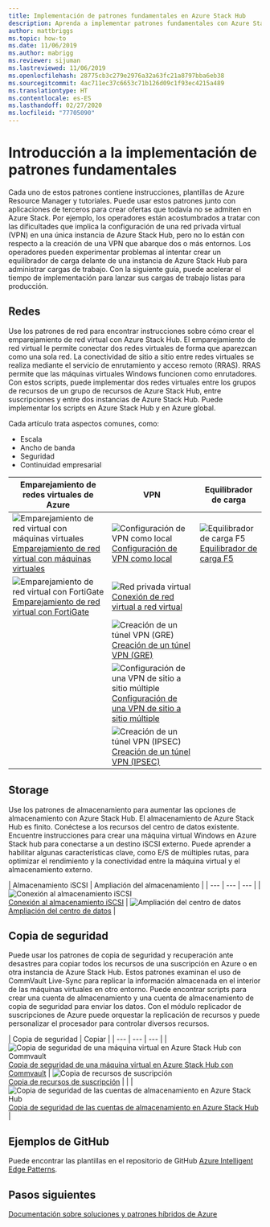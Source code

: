 ```yaml
---
title: Implementación de patrones fundamentales en Azure Stack Hub
description: Aprenda a implementar patrones fundamentales con Azure Stack Hub.
author: mattbriggs
ms.topic: how-to
ms.date: 11/06/2019
ms.author: mabrigg
ms.reviewer: sijuman
ms.lastreviewed: 11/06/2019
ms.openlocfilehash: 28775cb3c279e2976a32a63fc21a8797bba6eb38
ms.sourcegitcommit: 4ac711ec37c6653c71b126d09c1f93ec4215a489
ms.translationtype: HT
ms.contentlocale: es-ES
ms.lasthandoff: 02/27/2020
ms.locfileid: "77705090"
---
```

# <a name="deploy-foundational-patterns-overview"></a>Introducción a la implementación de patrones fundamentales


Cada uno de estos patrones contiene instrucciones, plantillas de Azure Resource Manager y tutoriales. Puede usar estos patrones junto con aplicaciones de terceros para crear ofertas que todavía no se admiten en Azure Stack. Por ejemplo, los operadores están acostumbrados a tratar con las dificultades que implica la configuración de una red privada virtual (VPN) en una única instancia de Azure Stack Hub, pero no lo están con respecto a la creación de una VPN que abarque dos o más entornos. Los operadores pueden experimentar problemas al intentar crear un equilibrador de carga delante de una instancia de Azure Stack Hub para administrar cargas de trabajo. Con la siguiente guía, puede acelerar el tiempo de implementación para lanzar sus cargas de trabajo listas para producción.

## <a name="networking"></a>Redes

Use los patrones de red para encontrar instrucciones sobre cómo crear el emparejamiento de red virtual con Azure Stack Hub. El emparejamiento de red virtual le permite conectar dos redes virtuales de forma que aparezcan como una sola red. La conectividad de sitio a sitio entre redes virtuales se realiza mediante el servicio de enrutamiento y acceso remoto (RRAS). RRAS permite que las máquinas virtuales Windows funcionen como enrutadores. Con estos scripts, puede implementar dos redes virtuales entre los grupos de recursos de un grupo de recursos de Azure Stack Hub, entre suscripciones y entre dos instancias de Azure Stack Hub. Puede implementar los scripts en Azure Stack Hub y en Azure global. 

Cada artículo trata aspectos comunes, como: 
- Escala
- Ancho de banda
- Seguridad
- Continuidad empresarial

|  Emparejamiento de redes virtuales de Azure  |  VPN  |  Equilibrador de carga  |
| --- | --- | --- |
| ![Emparejamiento de red virtual con máquinas virtuales](media/deploy-foundational-patterns/icon-networking-61-virtual-networks.svg)<br>[Emparejamiento de red virtual con máquinas virtuales](azure-stack-network-howto-vnet-peering.md) | ![Configuración de VPN como local](media/deploy-foundational-patterns/icon-networking-63-virtual-network-gateways.svg)<br>[Configuración de VPN como local](azure-stack-network-howto-vnet-to-onprem.md) | ![Equilibrador de carga F5](media/deploy-foundational-patterns/icon-networking-62-load-balancers.svg)<br>[Equilibrador de carga F5](network-howto-f5.md) |
| ![Emparejamiento de red virtual con FortiGate](media/deploy-foundational-patterns/icon-networking-61-virtual-networks.svg)<br>[Emparejamiento de red virtual con FortiGate](azure-stack-network-howto-vnet-to-vnet.md) | ![Red privada virtual](media/deploy-foundational-patterns/icon-networking-63-virtual-network-gateways.svg)<br>[Conexión de red virtual a red virtual](azure-stack-network-howto-vnet-to-vnet-stacks.md) |  |
|  | ![Creación de un túnel VPN (GRE)](media/deploy-foundational-patterns/icon-networking-63-virtual-network-gateways.svg)<br>[Creación de un túnel VPN (GRE)](network-howto-vpn-tunnel-gre.md) | |
|  | ![Configuración de una VPN de sitio a sitio múltiple](media/deploy-foundational-patterns/icon-networking-63-virtual-network-gateways.svg)<br>[Configuración de una VPN de sitio a sitio múltiple](network-howto-vpn-tunnel.md) | |
|  | ![Creación de un túnel VPN (IPSEC)](media/deploy-foundational-patterns/icon-networking-63-virtual-network-gateways.svg)<br>[Creación de un túnel VPN (IPSEC)](network-howto-vpn-tunnel-ipsec.md)| |


## <a name="storage"></a>Storage

Use los patrones de almacenamiento para aumentar las opciones de almacenamiento con Azure Stack Hub. El almacenamiento de Azure Stack Hub es finito. Conéctese a los recursos del centro de datos existente. Encuentre instrucciones para crear una máquina virtual Windows en Azure Stack hub para conectarse a un destino iSCSI externo. Puede aprender a habilitar algunas características clave, como E/S de múltiples rutas, para optimizar el rendimiento y la conectividad entre la máquina virtual y el almacenamiento externo.

| Almacenamiento iSCSI | Ampliación del almacenamiento |
| --- | --- | --- |
| ![Conexión al almacenamiento iSCSI](media/deploy-foundational-patterns/icon-storage-87-storage-accounts-classic.svg)<br>[Conexión al almacenamiento iSCSI](azure-stack-network-howto-iscsi-storage.md) | ![Ampliación del centro de datos](media/deploy-foundational-patterns/icon-storage-88-recovery-services-vaults.svg)<br>[Ampliación del centro de datos](azure-stack-network-howto-extend-datacenter.md) |

## <a name="backup"></a>Copia de seguridad

Puede usar los patrones de copia de seguridad y recuperación ante desastres para copiar todos los recursos de una suscripción en Azure o en otra instancia de Azure Stack Hub. Estos patrones examinan el uso de CommVault Live-Sync para replicar la información almacenada en el interior de las máquinas virtuales en otro entorno. Puede encontrar scripts para crear una cuenta de almacenamiento y una cuenta de almacenamiento de copia de seguridad para enviar los datos. Con el módulo replicador de suscripciones de Azure puede orquestar la replicación de recursos y puede personalizar el procesador para controlar diversos recursos. 



|  Copia de seguridad  |  Copiar  |
| --- | --- | --- |
| ![Copia de seguridad de una máquina virtual en Azure Stack Hub con Commvault](media/deploy-foundational-patterns/icon-storage-100-import-export-jobs.svg)<br>[Copia de seguridad de una máquina virtual en Azure Stack Hub con Commvault](azure-stack-network-howto-backup-commvault.md) | ![Copia de recursos de suscripción](media/deploy-foundational-patterns/icon-storage-94-data-box.svg)<br>[Copia de recursos de suscripción](azure-stack-network-howto-backup-replicator.md) |
|  | ![Copia de seguridad de las cuentas de almacenamiento en Azure Stack Hub](media/deploy-foundational-patterns/icon-storage-93-storage-sync-services.svg)<br>[Copia de seguridad de las cuentas de almacenamiento en Azure Stack Hub](azure-stack-network-howto-backup-storage.md)  |

## <a name="github-samples"></a>Ejemplos de GitHub

Puede encontrar las plantillas en el repositorio de GitHub [Azure Intelligent Edge Patterns](https://github.com/Azure-Samples/azure-intelligent-edge-patterns).

## <a name="next-steps"></a>Pasos siguientes

[Documentación sobre soluciones y patrones híbridos de Azure](https://docs.microsoft.com/azure-stack/hybrid/)
